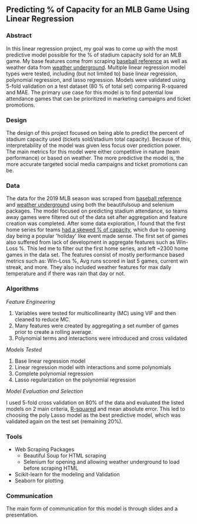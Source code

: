 ## Predicting % of Capacity for an MLB Game Using Linear Regression

### Abstract

In this linear regression project, my goal was to come up with the most predictive model possible for the % of stadium capacity sold for an MLB game. My base features come from scraping [baseball reference](https://www.baseball-reference.com/teams/ARI/2019-schedule-scores.shtml) as well as weather data from [weather underground](https://www.wunderground.com/history/monthly/us/az/phoenix/KPHX/date/2019-9). Multiple linear regression model types were tested, including (but not limited to) base linear regression, polynomial regression, and lasso regression. Models were validated using 5-fold validation on a test dataset (80 % of total set) comparing R-squared and MAE. The primary use case for this model is to find potential low attendance games that can be prioritized in marketing campaigns and ticket promotions.

### Design

The design of this project focused on being able to predict the percent of stadium capacity used (tickets sold/stadium total capacity). Because of this, interpretability of the model was given less focus over prediction power. The main metrics for this model were either competitive in nature (team performance) or based on weather. The more predictive the model is, the more accurate targeted social media campaigns and ticket promotions can be.

### Data

The data for the 2019 MLB season was scraped from [baseball reference](https://www.baseball-reference.com/teams/ARI/2019-schedule-scores.shtml) and [weather underground](https://www.wunderground.com/history/monthly/us/az/phoenix/KPHX/date/2019-9) using both the beautifulsoup and selenium packages. The model focused on predicting stadium attendance, so teams away games were filtered out of the data set after aggregation and feature creation was completed. After some data exploration, I found that the first home series for teams [had a skewed % of capacity](https://user-images.githubusercontent.com/75561764/118175484-02c0bb00-b3e5-11eb-87bd-20d2423d4b50.png), which due to opening day being a popular 'holiday' like event made sense. The first set of games also suffered from lack of development in aggregate features such as Win-Loss %. This led me to filter out the first home series, and left ~2300 home games in the data set. The features consist of mostly performance based metrics such as: Win-Loss %, Avg runs scored in last 5 games, current win streak, and more. They also included weather features for max daily temperature and if there was rain that day or not.

### Algorithms

*Feature Engineering*

1. Variables were tested for multicollinearity (MC) using VIF and then cleaned to reduce MC.
2. Many features were created by aggregating a set number of games prior to create a rolling average.
3. Polynomial terms and interactions were introduced and cross validated

*Models Tested*
1. Base linear regression model
2. Linear regression model with interactions and some polynomials
3. Complete polynomial regression
4. Lasso regularization on the polynomial regression

*Model Evaluation and Selection*

I used 5-fold cross validation on 80% of the data and evaluated the listed models on 2 main criteria, [R-squared](https://user-images.githubusercontent.com/75561764/118177942-34875100-b3e8-11eb-9b38-bd17c30cef4c.png) and mean absolute error. This led to choosing the poly Lasso model as the best predictive model, which was validated again on the test set (remaining 20%).


### Tools

* Web Scraping Packages
  * Beautiful Soup for HTML scraping
  * Selenium for opening and allowing weather underground to load before scraping HTML
* Scikit-learn for the modeling and Validation
* Seaborn for plotting 

### Communication

The main form of communication for this model is through slides and a presentation.
